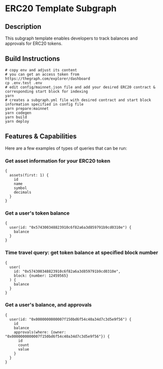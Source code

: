 # ERC20 Template Subgraph

## Description

This subgraph template enables developers to track balances and approvals for
ERC20 tokens.

## Build Instructions

```
# copy env and adjust its content
# you can get an access token from https://thegraph.com/explorer/dashboard
cp .env.test .env
# edit config/mainnet.json file and add your desired ERC20 contract & corresponding start block for indexing
yarn
# creates a subgraph.yml file with desired contract and start block information specified in config file
yarn prepare:mainnet
yarn codegen
yarn build
yarn deploy
```

## Features & Capabilities

Here are a few examples of types of queries that can be run:

### Get asset information for your ERC20 token

```
{
  assets(first: 1) {
    id
    name
    symbol
    decimals
  }
}
```

### Get a user's token balance

```
{
  user(id: "0x574300348823910c6f82a6a3d859791b9cd0310e") {
    balance
  }
}
```

### Time travel query: get token balance at specified block number

```
{
  user(
    id: "0x574300348823910c6f82a6a3d859791b9cd0310e",
    block: {number: 12459565}
  ) {
    balance
  }
}
```

### Get a user's balance, and approvals

```
{
  user(id: "0x0000000000007f150bd6f54c40a34d7c3d5e9f56") {
    id
    balance
    approvals(where: {owner: "0x0000000000007f150bd6f54c40a34d7c3d5e9f56"}) {
      id
      count
      value
    }
  }
}

```
